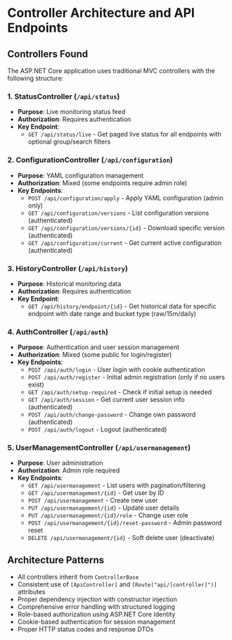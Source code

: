 # Controller Architecture and API Endpoints

## Controllers Found
The ASP.NET Core application uses traditional MVC controllers with the following structure:

### 1. StatusController (`/api/status`)
- **Purpose**: Live monitoring status feed
- **Authorization**: Requires authentication
- **Key Endpoint**: 
  - `GET /api/status/live` - Get paged live status for all endpoints with optional group/search filters

### 2. ConfigurationController (`/api/configuration`) 
- **Purpose**: YAML configuration management
- **Authorization**: Mixed (some endpoints require admin role)
- **Key Endpoints**:
  - `POST /api/configuration/apply` - Apply YAML configuration (admin only)
  - `GET /api/configuration/versions` - List configuration versions (authenticated)
  - `GET /api/configuration/versions/{id}` - Download specific version (authenticated)
  - `GET /api/configuration/current` - Get current active configuration (authenticated)

### 3. HistoryController (`/api/history`)
- **Purpose**: Historical monitoring data
- **Authorization**: Requires authentication
- **Key Endpoint**:
  - `GET /api/history/endpoint/{id}` - Get historical data for specific endpoint with date range and bucket type (raw/15m/daily)

### 4. AuthController (`/api/auth`)
- **Purpose**: Authentication and user session management
- **Authorization**: Mixed (some public for login/register)
- **Key Endpoints**:
  - `POST /api/auth/login` - User login with cookie authentication
  - `POST /api/auth/register` - Initial admin registration (only if no users exist)
  - `GET /api/auth/setup-required` - Check if initial setup is needed
  - `GET /api/auth/session` - Get current user session info (authenticated)
  - `POST /api/auth/change-password` - Change own password (authenticated)
  - `POST /api/auth/logout` - Logout (authenticated)

### 5. UserManagementController (`/api/usermanagement`)
- **Purpose**: User administration
- **Authorization**: Admin role required
- **Key Endpoints**:
  - `GET /api/usermanagement` - List users with pagination/filtering
  - `GET /api/usermanagement/{id}` - Get user by ID
  - `POST /api/usermanagement` - Create new user
  - `PUT /api/usermanagement/{id}` - Update user details
  - `PUT /api/usermanagement/{id}/role` - Change user role
  - `POST /api/usermanagement/{id}/reset-password` - Admin password reset
  - `DELETE /api/usermanagement/{id}` - Soft delete user (deactivate)

## Architecture Patterns
- All controllers inherit from `ControllerBase`
- Consistent use of `[ApiController]` and `[Route("api/[controller]")]` attributes
- Proper dependency injection with constructor injection
- Comprehensive error handling with structured logging
- Role-based authorization using ASP.NET Core Identity
- Cookie-based authentication for session management
- Proper HTTP status codes and response DTOs